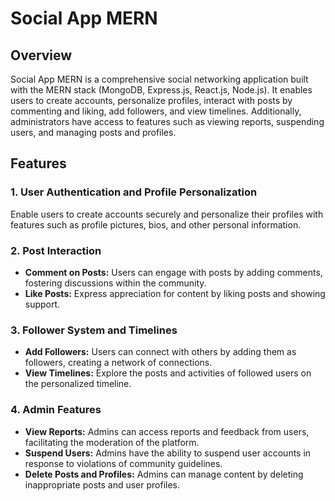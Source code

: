 # Social App MERN

## Overview
Social App MERN is a comprehensive social networking application built with the MERN stack (MongoDB, Express.js, React.js, Node.js). It enables users to create accounts, personalize profiles, interact with posts by commenting and liking, add followers, and view timelines. Additionally, administrators have access to features such as viewing reports, suspending users, and managing posts and profiles.

## Features

### 1. User Authentication and Profile Personalization
Enable users to create accounts securely and personalize their profiles with features such as profile pictures, bios, and other personal information.

### 2. Post Interaction
- **Comment on Posts:** Users can engage with posts by adding comments, fostering discussions within the community.
- **Like Posts:** Express appreciation for content by liking posts and showing support.

### 3. Follower System and Timelines
- **Add Followers:** Users can connect with others by adding them as followers, creating a network of connections.
- **View Timelines:** Explore the posts and activities of followed users on the personalized timeline.

### 4. Admin Features
- **View Reports:** Admins can access reports and feedback from users, facilitating the moderation of the platform.
- **Suspend Users:** Admins have the ability to suspend user accounts in response to violations of community guidelines.
- **Delete Posts and Profiles:** Admins can manage content by deleting inappropriate posts and user profiles.
